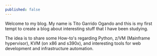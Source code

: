 ```yaml
---
published: false
---
```

Welcome to my blog. My name is Tito Garrido Ogando and this is my first tempt to create a blog about interesting stuff that I have been studying.

The idea is to share some How-to's regarding Python, z/VM (Mainframe hypervisor), KVM (on x86 and s390x), and interesting tools for web development and infrastructure automation.
